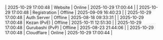 | 2025-10-29 17:00:48 | Website | Online | 2025-10-29 17:00:44 |
| 2025-10-29 17:00:48 | Registration | Offline | 2025-09-09 16:40:23 |
| 2025-10-29 17:00:48 | Auth Server | Offline | 2025-08-18 09:33:31 |
| 2025-10-29 17:00:48 | Kezan (PvE) | Offline | 2025-10-11 12:51:30 |
| 2025-10-29 17:00:48 | Gurubashi (PvP) | Offline | 2025-08-23 21:44:06 |
| 2025-10-29 17:00:48 | Cloudflare | Online | 2025-10-29 17:00:44 |
